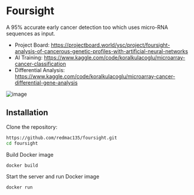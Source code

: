 # Foursight

A 95% accurate early cancer detection too which uses micro-RNA sequences as input.

- Project Board: https://projectboard.world/ysc/project/foursight-analysis-of-cancerous-genetic-profiles-with-artificial-neural-networks
- AI Training: https://www.kaggle.com/code/koralkulacoglu/microarray-cancer-classification
- Differential Analysis: https://www.kaggle.com/code/koralkulacoglu/microarray-cancer-differential-gene-analysis

![image](https://github.com/redmac135/foursight/assets/62809012/2cd4a8b7-82ef-4d27-8df1-6907f3ff3383)

## Installation

Clone the repository:

```bash
https://github.com/redmac135/foursight.git
cd foursight
```

Build Docker image

```bash
docker build
```

Start the server and run Docker image

```bash
docker run
```
